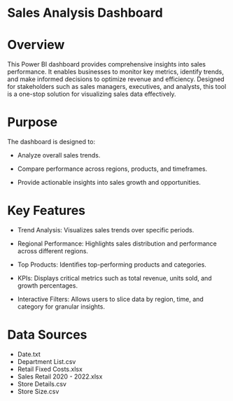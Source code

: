 # Sales Analysis Dashboard

# Overview
This Power BI dashboard provides comprehensive insights into sales performance. It enables businesses to monitor key metrics, identify trends, and make informed decisions to optimize revenue and efficiency. Designed for stakeholders such as sales managers, executives, and analysts, this tool is a one-stop solution for visualizing sales data effectively.

# Purpose
The dashboard is designed to:

- Analyze overall sales trends.

- Compare performance across regions, products, and timeframes.

- Provide actionable insights into sales growth and opportunities.

# Key Features
* Trend Analysis: Visualizes sales trends over specific periods.

* Regional Performance: Highlights sales distribution and performance across different regions.

* Top Products: Identifies top-performing products and categories.

* KPIs: Displays critical metrics such as total revenue, units sold, and growth percentages.

* Interactive Filters: Allows users to slice data by region, time, and category for granular insights.

# Data Sources
+ Date.txt
+ Department List.csv
+ Retail Fixed Costs.xlsx
+ Sales Retail 2020 - 2022.xlsx
+ Store Details.csv
+ Store Size.csv



